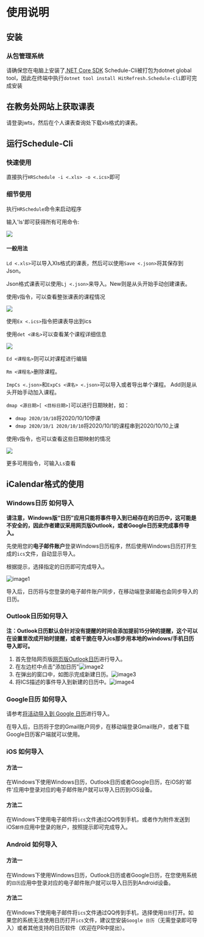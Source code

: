 # 使用说明

## 安装

### 从包管理系统

请确保您在电脑上安装了[.NET Core SDK](https://dotnet.microsoft.com/download/dotnet-core/)
Schedule-Cli被打包为dotnet global tool，因此在终端中执行`dotnet tool install HitRefresh.Schedule-cli`即可完成安装

## 在教务处网站上获取课表

请登录jwts，然后在个人课表查询处下载xls格式的课表。

## 运行Schedule-Cli

### 快速使用

直接执行`HRSchedule -i <.xls> -o <.ics>`即可

### 细节使用

执行`HRSchedule`命令来启动程序

输入'ls'即可获得所有可用命令:

![](https://github.com/HIT-ReFreSH/Schedule-Cli/raw/master/images/image-6.png)

#### 一般用法

`Ld <.xls>`可以导入Xls格式的课表，然后可以使用`Save <.json>`将其保存到Json。

Json格式课表可以使用`Lj <.json>`来导入。New则是从头开始手动创建课表。

使用`V`指令，可以查看整张课表的课程情况

![](https://github.com/HIT-ReFreSH/Schedule-Cli/raw/master/images/image-7.png)

使用`Ex <.ics>`指令把课表导出到ics

使用`det <课名>`可以查看某个课程详细信息

![](https://github.com/HIT-ReFreSH/Schedule-Cli/raw/master/images/image-8.png)

`Ed <课程名>`则可以对课程进行编辑

`Rm <课程名>`删除课程。


`ImpCs <.json>`和`ExpCs <课名> <.json>`可以导入或者导出单个课程。
Add则是从头开始手动加入课程。

`dmap <源日期>[ <目标日期>]`可以进行日期映射，如：

- `dmap 2020/10/10`将2020/10/10停课
- `dmap 2020/10/1 2020/10/10`将2020/10/1的课程串到2020/10/10上课

使用`V`指令，也可以查看这些日期映射的情况

![](https://github.com/HIT-ReFreSH/Schedule-Cli/raw/master/images/image-9.png)

更多可用指令，可输入`Ls`查看

## iCalendar格式的使用

### Windows日历 如何导入

**请注意，Windows版“日历”应用只能将事件导入到已经存在的日历中，这可能是不安全的，因此作者建议采用网页版Outlook，或者Google日历来完成事件导入。**

先使用您的**电子邮件账户**登录Windows日历程序，然后使用Windows日历打开生成的`ics`文件，自动显示导入。

根据提示，选择指定的日历即可完成导入。

![image1](https://github.com/HIT-ReFreSH/Schedule-Cli/raw/master/images/image-1.png)

导入后，日历将与您登录的电子邮件账户同步，在移动端登录邮箱也会同步导入的日历。

### Outlook日历如何导入

**注：Outlook日历默认会针对没有提醒的时间会添加提前15分钟的提醒，这个可以在设置里改成开始时提醒，或者干脆在导入ics那步用本地的windows/手机日历导入即可。**

1. 首先登陆网页版[网页版Outlook日历](https://outlook.live.com/calendar/)进行导入。
2. 在左边栏中点击"添加日历"![image2](https://github.com/HIT-ReFreSH/Schedule-Cli/raw/master/images/image-3.png)
3. 在弹出的窗口中，如图示完成新建日历。![image3](https://github.com/HIT-ReFreSH/Schedule-Cli/raw/master/images/image-4.png)
4. 将ICS描述的事件导入到新建的日历中。![image4](https://github.com/HIT-ReFreSH/Schedule-Cli/raw/master/images/image-5.png)

### Google日历 如何导入

请参考[将活动导入到 Google 日历](https://support.google.com/calendar/answer/37118?hl=zh-Hans)进行导入。

在导入后，日历将于您的Gmail账户同步，在移动端登录Gmail账户，或者下载Google日历客户端就可以使用。

### iOS 如何导入

#### 方法一

在Windows下使用Windows日历，Outlook日历或者Google日历，在iOS的'邮件'应用中登录对应的电子邮件账户就可以导入日历到iOS设备。

#### 方法二

在Windows下使用电子邮件将`ics`文件通过QQ传到手机，或者作为附件发送到iOS`邮件`应用中登录的账户，按照提示即可完成导入。

### Android 如何导入

#### 方法一

在Windows下使用Windows日历，Outlook日历或者Google日历，在您使用系统的`日历`应用中登录对应的电子邮件账户就可以导入日历到Android设备。

#### 方法二

在Windows下使用电子邮件将`ics`文件通过QQ传到手机，选择使用`日历`打开。如果您的系统无法使用日历打开`ics`文件，建议您安装`Google 日历`（无需登录即可导入）或者其他支持的日历软件（欢迎在PR中提出）。
